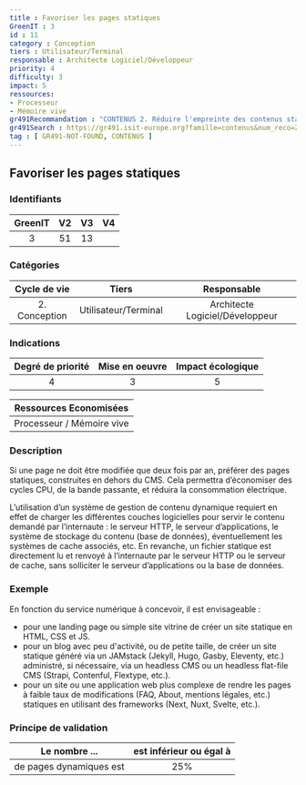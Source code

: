 ```yaml
---
title : Favoriser les pages statiques
GreenIT : 3
id : 11
category : Conception
tiers : Utilisateur/Terminal
responsable : Architecte Logiciel/Développeur
priority: 4
difficulty: 3
impact: 5
ressources:
- Processeur
- Mémoire vive
gr491Recommandation : "CONTENUS 2. Réduire l'empreinte des contenus statiques"
gr491Search : https://gr491.isit-europe.org?famille=contenus&num_reco=2
tag : [ GR491-NOT-FOUND, CONTENUS ]
---
```


## Favoriser les pages statiques

### Identifiants

| GreenIT |  V2  |  V3  |  V4  |
|:-------:|:----:|:----:|:----:|
|   3   | 51  | 13  |      |

### Catégories

| Cycle de vie |  Tiers  |  Responsable  |
|:---------:|:----:|:----:|
| 2. Conception | Utilisateur/Terminal | Architecte Logiciel/Développeur |

### Indications

| Degré de priorité |      Mise en oeuvre       |  Impact écologique    |
|:-------------------:|:-------------------------:|:---------------------:|
| 4 | 3 | 5 |

|Ressources Economisées                                      |
|:----------------------------------------------------------:|
|  Processeur / Mémoire vive  |

### Description

Si une page ne doit être modifiée que deux fois par an, préférer des pages statiques, construites en dehors du CMS. 
Cela permettra d’économiser des cycles CPU, de la bande passante, et réduira la consommation électrique.

L’utilisation d’un système de gestion de contenu dynamique requiert en effet de charger les différentes couches logicielles 
pour servir le contenu demandé par l’internaute : le serveur HTTP, le serveur d’applications, le système de stockage du contenu (base de données),
éventuellement les systèmes de cache associés, etc. En revanche, un fichier statique est directement lu et renvoyé à l’internaute par le serveur HTTP ou le serveur de cache, sans solliciter le serveur d’applications ou la base de données.

### Exemple

En fonction du service numérique à concevoir, il est envisageable :
- pour une landing page ou simple site vitrine de créer un site statique en HTML, CSS et JS.
- pour un blog avec peu d'activité, ou de petite taille, de créer un site statique généré via un JAMstack (Jekyll, Hugo, Gasby, Eleventy, etc.) administré, si nécessaire, via un headless CMS ou un headless flat-file CMS (Strapi, Contenful, Flextype, etc.).
- pour un site ou une application web plus complexe de rendre les pages à faible taux de modifications (FAQ, About, mentions légales, etc.) statiques en utilisant des frameworks (Next, Nuxt, Svelte, etc.).

### Principe de validation

| Le nombre ...     | est inférieur ou égal à   |  
|-------------------|:-------------------------:|
| de pages dynamiques est   | 25%  |
